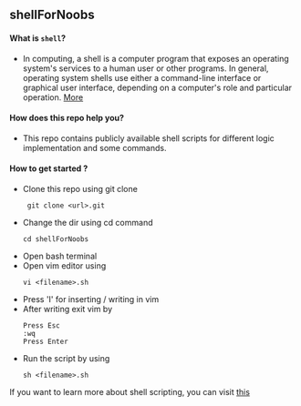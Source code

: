 ## shellForNoobs 
#### What is `shell`?
- In computing, a shell is a computer program that exposes an operating system's services to a human user or other programs. In general, operating system shells use either a command-line interface or graphical user interface, depending on a computer's role and particular operation. <a href="https://en.wikipedia.org/wiki/Shell_(computing" taget="_blank">More</a>
#### How does this repo help you?
- This repo contains publicly available shell scripts for different logic implementation and some commands.
#### How to get started ? 
- Clone this repo using git clone
   ```
    git clone <url>.git
  ```
- Change the dir using cd command
  ```
  cd shellForNoobs
  ```
- Open bash terminal
- Open vim editor using
  ```
  vi <filename>.sh
  ```
- Press 'I' for inserting / writing in vim
- After writing exit vim by
  ```
  Press Esc
  :wq
  Press Enter
  ```
- Run the script by using
  ```
  sh <filename>.sh
  ```

If you want to learn more about shell scripting, you can visit [this](https://www.geeksforgeeks.org/introduction-linux-shell-shell-scripting)

